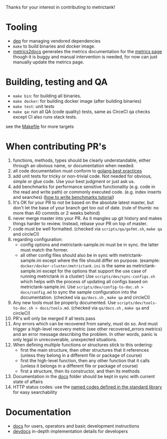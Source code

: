 Thanks for your interest in contributing to metrictank!

# Tooling

* [dep](https://github.com/golang/dep) for managing vendored dependencies
* `make` to build binaries and docker image.
* [metrics2docs](https://github.com/Dieterbe/metrics2docs) generates the metrics documentation for the [metrics page](https://github.com/grafana/metrictank/blob/master/docs/metrics.md) though it is buggy and manual intervention is needed, for now can just manually update the metrics page.

# Building, testing and QA

* `make bin`: for building all binaries.
* `make docker`: for building docker image (after building binaries)
* `make test`: unit tests
* `make qa`: run all QA (code quality) tests, same as CirceCI qa checks except CI also runs stack tests.

see the [Makefile](../Makefile) for more targets

# When contributing PR's

1. functions, methods, types should be clearly understandable, either through an obvious name, or documentation when needed.
2. all code documentation must conform to [golang best practices](https://blog.golang.org/godoc-documenting-go-code)
3. add unit tests for tricky or non-trivial code. Not needed for obvious, simple or glue code.  Use your best judgment or just ask us.
4. add benchmarks for performance sensitive functionality (e.g. code in the read and write path) or commonly executed code. (e.g. index inserts and searches)
   ([how to write benchmarks tutorial](https://dave.cheney.net/2013/06/30/how-to-write-benchmarks-in-go))
5. It's OK for your PR to not be based on the absolute latest master, but don't let the base of your branch get too out of date. (rule of thumb: no more than 40 commits or 2 weeks behind)
6. never merge master into your PR. As it mangles up git history and makes things harder to review. Instead, rebase your PR on top of master.
7. code must be well formatted. (checked via `scripts/qa/gofmt.sh`, `make qa` and circleCI)
8. regarding configuration:
   * config options and metrictank-sample.ini must be in sync. the latter must match the former.
   * all other config files should also be in sync with metrictank-sample.ini except where the file should differ on purpose.
   (example: `docker/docker-cluster/metrictank.ini` is the same as metrictank-sample.ini except for the options that support the use case of running metrictank in a cluster)
   Use `scripts/dev/sync-configs.sh` which helps with the process of updating all configs based on metrictank-sample.ini.
   Use `scripts/dev/config-to-doc.sh > docs/config.md` to sync the sample configuration into the documentation. (checked via `qa/docs.sh` , `make qa` and circleCI)
9. Any new tools must be properly documented. Use `scripts/dev/tools-to-doc.sh > docs/tools.md`. (checked via `qa/docs.sh` , `make qa` and circleCI)
10. PR's will only be merged if all tests pass
11. Any errors which can be recovered from sanely, must do so. And must trigger a high-level recovery metric (see other recovered_errors metrics) and an error message describing the problem.
    In other words, panic is only legal in unrecoverable, unexpected situations.
12. When defining multiple functions or structures stick to this ordering:
    * first the main structure, then other structures that it references (unless they belong in a different file or package of course)
    * first the high-level function, then any other function that it calls (unless it belongs in a different file or package of course)
    * first a structure, then its constructor, and then its methods
13. Documentation in the [docs](../docs) folder should be kept in sync with current state of affairs
14. HTTP status codes: use the [named codes defined in the standard library](https://golang.org/pkg/net/http/#pkg-constants) for easy searchability

# Documentation

* [docs](../docs) for users, operators and basic development instructions
* [devdocs](../devdocs) in-depth implementation details for developers

